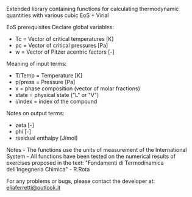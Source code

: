 Extended library containing functions for calculating thermodynamic quantities with various cubic EoS + Virial

EoS prerequisites Declare global variables:
- Tc = Vector of critical temperatures [K]
- pc = Vector of critical pressures [Pa]
- w = Vector of Pitzer acentric factors [-]

Meaning of input terms:
- T/Temp = Temperature [K]
- p/press = Pressure [Pa]
- x = phase composition (vector of molar fractions)
- state = physical state ("L" or "V")
- i/index = index of the compound

Notes on output terms:
- zeta [-]
- phi [-]
- residual enthalpy [J/mol]

Notes - The functions use the units of measurement of the International System - All functions have been tested on the numerical results of exercises proposed in the text: "Fondamenti di Termodinamica dell’Ingegneria Chimica" - R.Rota

For any problems or bugs, please contact the developer at: eliaferretti@outlook.it
